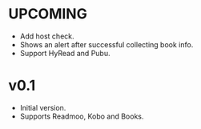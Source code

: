 # UPCOMING
* Add host check.
* Shows an alert after successful collecting book info.
* Support HyRead and Pubu.

# v0.1
* Initial version.
* Supports Readmoo, Kobo and Books.
